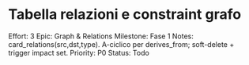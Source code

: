 # Tabella relazioni e constraint grafo

Effort: 3
Epic: Graph & Relations
Milestone: Fase 1
Notes: card_relations(src,dst,type). A-ciclico per derives_from; soft-delete + trigger impact set.
Priority: P0
Status: Todo